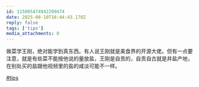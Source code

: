 ```yaml
---
id: 115005474942209474
date: 2025-08-10T16:44:43.178Z
reply: false
tags: ['tips']
media_attachments: 0
---
```


做菜学王刚，绝对能学到真东西。有人说王刚就是美食界的开源大佬。但有一点要注意，就是有些菜不能按他说的量放盐，王刚是自贡的，自贡自古就是井盐产地，在别处买的盐跟他视频里的盐的咸淡可能不一样。

[#tips](https://e5n.cc/tags/tips)

